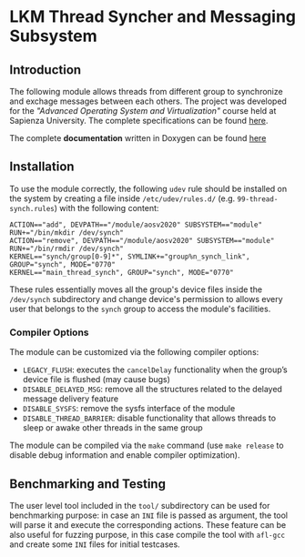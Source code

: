 # LKM Thread Syncher and Messaging Subsystem
## Introduction
The following module allows threads from different group to synchronize and exchage messages between each others. The project was developed for the *"Advanced Operating System and Virtualization"* course held at Sapienza University. The complete specifications can be found [here](project_specification.md).

The complete **documentation** written in Doxygen can be found [here](https://gr3yc4t.github.io/thread_syncher_messenger/html/index.html)

## Installation
To use the module correctly, the following `udev` rule should be installed on the system by creating a file inside `/etc/udev/rules.d/` (e.g. `99-thread-synch.rules`) with the following content:
```
ACTION=="add", DEVPATH=="/module/aosv2020" SUBSYSTEM=="module" RUN+="/bin/mkdir /dev/synch"
ACTION=="remove", DEVPATH=="/module/aosv2020" SUBSYSTEM=="module" RUN+="/bin/rmdir /dev/synch"
KERNEL=="synch/group[0-9]*", SYMLINK+="group%n_synch_link", GROUP="synch", MODE="0770"
KERNEL=="main_thread_synch", GROUP="synch", MODE="0770"
```
These rules essentially moves all the group's device files inside the `/dev/synch` subdirectory and change device's permission to allows every user that belongs to the `synch` group to access the module's facilities.

### Compiler Options
The module can be customized via the following compiler options:
* `LEGACY_FLUSH`: executes the `cancelDelay` functionality when the group’s device file is flushed (may cause bugs)
* `DISABLE_DELAYED_MSG`: remove all the structures related to the delayed message delivery feature
* `DISABLE_SYSFS`: remove the sysfs interface of the module
* `DISABLE_THREAD_BARRIER`: disable functionality that allows threads to sleep or awake other threads in the same group

The module can be compiled via the `make` command (use `make release` to disable debug information and enable compiler optimization).

## Benchmarking and Testing
The user level tool included in the `tool/` subdirectory can be used for benchmarking purpose: in case an `INI` file is passed as argument, the tool will parse it and execute the corresponding actions.
These feature can be also useful for fuzzing purpose, in this case compile the tool with `afl-gcc` and create some `INI` files for initial testcases.